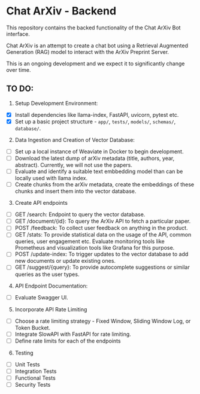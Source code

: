 # Chat ArXiv - Backend

This repository contains the backed functionality of the Chat ArXiv Bot interface.

Chat ArXiv is an attempt to create a chat bot using a Retrieval Augmented Generation (RAG) model to interact with the ArXiv Preprint Server.

This is an ongoing development and we expect it to significantly change over time.

## TO DO:

1. Setup Development Environment:
- [x] Install dependencies like llama-index, FastAPI, uvicorn, pytest etc.
- [x] Set up a basic project structure - `app/`, `tests/`, `models/`, `schemas/`, `database/`.
2. Data Ingestion and Creation of Vector Database:
- [ ] Set up a local instance of Weaviate in Docker to begin development.
- [ ] Download the latest dump of arXiv metadata (title, authors, year, abstract). Currently, we will not use the papers.
- [ ] Evaluate and identify a suitable text embbedding model than can be locally used with llama index.
- [ ] Create chunks from the arXiv metadata, create the embeddings of these chunks and insert them into the vector database.
3. Create API endpoints
- [ ] GET /search: Endpoint to query the vector database.
- [ ] GET /document/{id}: To query the ArXiv API to fetch a particular paper.
- [ ] POST /feedback: To collect user feedback on anything in the product.
- [ ] GET /stats: To provide statistical data on the usage of the API, common queries, user engagement etc. Evaluate monitoring tools like Prometheus and visualization tools like Grafana for this purpose.
- [ ] POST /update-index: To trigger updates to the vector database to add new documents or update existing ones.
- [ ] GET /suggest/{query}: To provide autocomplete suggestions or similar queries as the user types.
4. API Endpoint Documentation:
- [ ] Evaluate Swagger UI.
5. Incorporate API Rate Limiting
- [ ] Choose a rate limiting strategy - Fixed Window, Sliding Window Log, or Token Bucket.
- [ ] Integrate SlowAPI with FastAPI for rate limiting.
- [ ] Define rate limits for each of the endpoints
6. Testing
- [ ] Unit Tests
- [ ] Integration Tests
- [ ] Functional Tests
- [ ] Security Tests